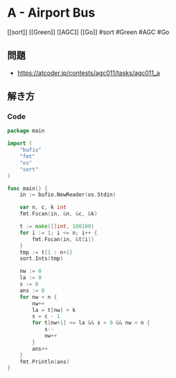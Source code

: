 # A - Airport Bus
[[sort]] [[Green]] [[AGC]] [[Go]]
#sort #Green #AGC #Go 

## 問題
- https://atcoder.jp/contests/agc011/tasks/agc011_a

## 解き方
### Code
```go
package main

import (
	"bufio"
	"fmt"
	"os"
	"sort"
)

func main() {
	in := bufio.NewReader(os.Stdin)

	var n, c, k int
	fmt.Fscan(in, &n, &c, &k)

	t := make([]int, 100100)
	for i := 1; i <= n; i++ {
		fmt.Fscan(in, &t[i])
	}
	tmp := t[1 : n+1]
	sort.Ints(tmp)

	nw := 0
	la := 0
	s := 0
	ans := 0
	for nw < n {
		nw++
		la = t[nw] + k
		s = c - 1
		for t[nw+1] <= la && s > 0 && nw < n {
			s--
			nw++
		}
		ans++
	}
	fmt.Println(ans)
}
```
